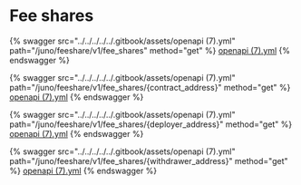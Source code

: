 # Fee shares

{% swagger src="../../../../../.gitbook/assets/openapi (7).yml" path="/juno/feeshare/v1/fee_shares" method="get" %}
[openapi (7).yml](<../../../../../.gitbook/assets/openapi (7).yml>)
{% endswagger %}

{% swagger src="../../../../../.gitbook/assets/openapi (7).yml" path="/juno/feeshare/v1/fee_shares/{contract_address}" method="get" %}
[openapi (7).yml](<../../../../../.gitbook/assets/openapi (7).yml>)
{% endswagger %}

{% swagger src="../../../../../.gitbook/assets/openapi (7).yml" path="/juno/feeshare/v1/fee_shares/{deployer_address}" method="get" %}
[openapi (7).yml](<../../../../../.gitbook/assets/openapi (7).yml>)
{% endswagger %}

{% swagger src="../../../../../.gitbook/assets/openapi (7).yml" path="/juno/feeshare/v1/fee_shares/{withdrawer_address}" method="get" %}
[openapi (7).yml](<../../../../../.gitbook/assets/openapi (7).yml>)
{% endswagger %}
